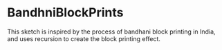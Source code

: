 # BandhniBlockPrints
This sketch is inspired by the process of bandhani block printing in India, and uses recursion to create the block printing effect.
